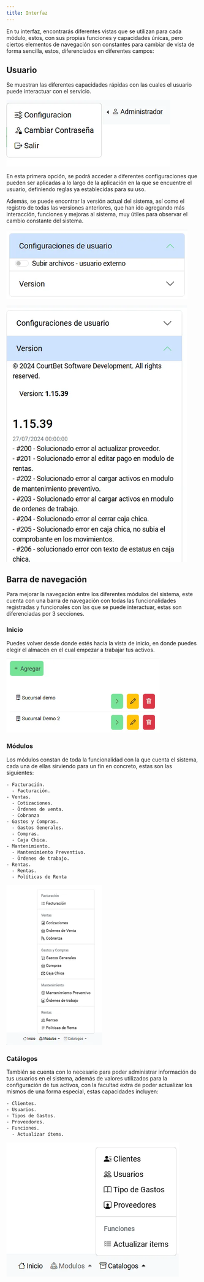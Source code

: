 ```yaml
---
title: Interfaz
---
```


En tu interfaz, encontrarás diferentes vistas que se utilizan para cada módulo, estos, con sus propias funciones y capacidades únicas, pero ciertos elementos de navegación son constantes para cambiar de vista de forma sencilla, estos, diferenciados en diferentes campos:

## Usuario

Se muestran las diferentes capacidades rápidas con las cuales el usuario puede interactuar con el servicio.

![alt text](../../../assets/int1.webp)

En esta primera opción, se podrá acceder a diferentes configuraciones que pueden ser aplicadas a lo largo de la aplicación en la que se encuentre el usuario, definiendo reglas ya establecidas para su uso.

Además, se puede encontrar la versión actual del sistema, así como el registro de todas las versiones anteriores, que han ido agregando más interacción, funciones y mejoras al sistema, muy útiles para observar el cambio constante del sistema.

![alt text](../../../assets/int2.webp)

![alt text](../../../assets/int3.webp)

## Barra de navegación

Para mejorar la navegación entre los diferentes módulos del sistema, este cuenta con una barra de navegación con todas las funcionalidades registradas y funcionales con las que se puede interactuar, estas son diferenciadas por 3 secciones.

### Inicio

Puedes volver desde donde estés hacia la vista de inicio, en donde puedes elegir el almacén en el cual empezar a trabajar tus activos.
  
![alt text](../../../assets/int4.webp)

### Módulos

Los módulos constan de toda la funcionalidad con la que cuenta el sistema, cada una de ellas sirviendo para un fin en concreto, estas son las siguientes:

```
- Facturación.
  - Facturación.
- Ventas.
  - Cotizaciones.
  - Órdenes de venta.
  - Cobranza
- Gastos y Compras.
  - Gastos Generales.
  - Compras.
  - Caja Chica.
- Mantenimiento.
  - Mantenimiento Preventivo.
  - Órdenes de trabajo.
- Rentas.
  - Rentas.
  - Políticas de Renta
```

![alt text](../../../assets/int5.webp)

### Catálogos

También se cuenta con lo necesario para poder administrar información de tus usuarios en el sistema, además de valores utilizados para la configuración de tus activos, con la facultad extra de poder actualizar los mismos de una forma especial, estas capacidades incluyen:

```
- Clientes.
- Usuarios.
- Tipos de Gastos.
- Proveedores.
- Funciones.
  - Actualizar ítems.
```

![alt text](../../../assets/int6.webp)
